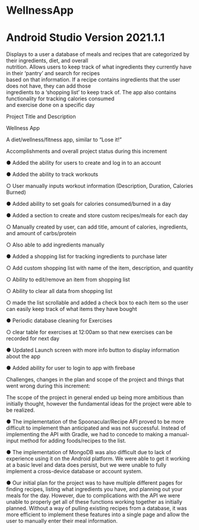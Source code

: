 # WellnessApp
# Android Studio Version 2021.1.1

Displays to a user a database of meals and recipes that are categorized by their ingredients, diet, and overall   
nutrition. Allows users to keep track of what ingredients they currently have in their ‘pantry’ and search for recipes  
based on that information. If a recipe contains ingredients that the user does not have, they can add those  
ingredients to a ‘shopping list’ to keep track of. The app also contains functionality for tracking calories consumed  
and exercise done on a specific day



 Project Title and Description
 
 Wellness App
 
 A diet/wellness/fitness app, similar to “Lose it!”
 
 Accomplishments and overall project status during this increment
 
 ● Added the ability for users to create and log in to an account
 
 ● Added the ability to track workouts
 
 ○ User manually inputs workout information (Description, Duration, Calories Burned)
 
 ● Added ability to set goals for calories consumed/burned in a day
 
 ● Added a section to create and store custom recipes/meals for each day
 
 ○ Manually created by user, can add title, amount of calories, ingredients, and amount of
 carbs/protein
 
 ○ Also able to add ingredients manually
 
 ● Added a shopping list for tracking ingredients to purchase later
 
 ○ Add custom shopping list with name of the item, description, and quantity
 
 ○ Ability to edit/remove an item from shopping list
 
 ○ Ability to clear all data from shopping list
 
 ○ made the list scrollable and added a check box to each item so the user can easily keep
 track of what items they have bought
 
 ● Periodic database cleaning for Exercises
 
 ○ clear table for exercises at 12:00am so that new exercises can be recorded for next day
 
 ● Updated Launch screen with more info button to display information about the app
 
 ● Added ability for user to login to app with firebase



 Challenges, changes in the plan and scope of the project and things that went wrong during this increment:
 
 
 The scope of the project in general ended up being more ambitious than initially thought, however the
 fundamental ideas for the project were able to be realized.
 
 ● The implementation of the Spoonacular/Recipe API proved to be more difficult to implement
 than anticipated and was not successful. Instead of implementing the API with Gradle, we had to
 concede to making a manual-input method for adding foods/recipes to the list.
 
 ● The implementation of MongoDB was also difficult due to lack of experience using it on the
 Android platform. We were able to get it working at a basic level and data does persist, but we
 were unable to fully implement a cross-device database or account system.
 
 ● Our initial plan for the project was to have multiple different pages for finding recipes, listing
 what ingredients you have, and planning out your meals for the day. However, due to
 complications with the API we were unable to properly get all of these functions working
 together as initially planned. Without a way of pulling existing recipes from a database, it was
 more efficient to implement these features into a single page and allow the user to manually enter
 their meal information.
 

